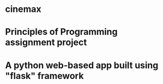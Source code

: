 # cinemax

# Principles of Programming assignment project

# A python web-based app built using "flask" framework
